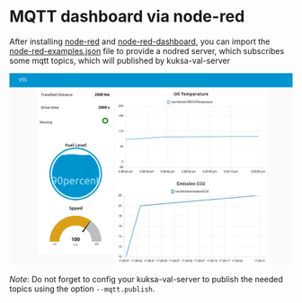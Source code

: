 # MQTT dashboard via node-red

After installing [node-red](https://nodered.org/) and [node-red-dashboard](https://flows.nodered.org/node/node-red-dashboard), you can import the [node-red-examples.json](./node-red-examples.json) file to provide a nodred server, which subscribes some mqtt topics, which will published by kuksa-val-server

![screenshot](./node-red-screenshot.png)

*Note*: Do not forget to config your kuksa-val-server to publish the needed topics using the option `--mqtt.publish`.
